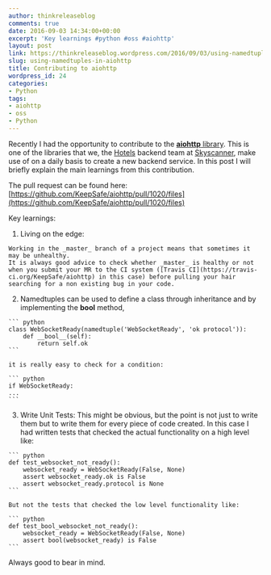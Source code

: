 ```yaml
---
author: thinkreleaseblog
comments: true
date: 2016-09-03 14:34:00+00:00
excerpt: 'Key learnings #python #oss #aiohttp'
layout: post
link: https://thinkreleaseblog.wordpress.com/2016/09/03/using-namedtuples-in-aiohttp/
slug: using-namedtuples-in-aiohttp
title: Contributing to aiohttp
wordpress_id: 24
categories:
- Python
tags:
- aiohttp
- oss
- Python
---
```


Recently I had the opportunity to contribute to the [**aiohttp** library](https://github.com/KeepSafe/aiohttp/). This is one of the libraries that we, the [Hotels](https://www.skyscanner.net/hotels) backend team at [Skyscanner](https://www.skyscanner.net), make use of on a daily basis to create a new backend service. <!--more-->
In this post I will briefly explain the main learnings from this contribution.

The pull request can be found here:
[https://github.com/KeepSafe/aiohttp/pull/1020/files](https://github.com/KeepSafe/aiohttp/pull/1020/files)

Key learnings:
  
  1. Living on the edge:

    Working in the _master_ branch of a project means that sometimes it may be unhealthy.
    It is always good advice to check whether _master_ is healthy or not when you submit your MR to the CI system ([Travis CI](https://travis-ci.org/KeepSafe/aiohttp) in this case) before pulling your hair searching for a non existing bug in your code.

  2. Namedtuples can be used to define a class through inheritance and by implementing the __bool__ method,

    ``` python
    class WebSocketReady(namedtuple('WebSocketReady', 'ok protocol')):
        def __bool__(self):
            return self.ok
    ```

    it is really easy to check for a condition:

    ``` python
    if WebSocketReady:
    ... 
    ```
  
  3. Write Unit Tests:
This might be obvious, but the point is not just to write them but to write them for every piece of code created.
In this case I had written tests that checked the actual functionality on a high level like:

    ``` python
    def test_websocket_not_ready():
        websocket_ready = WebSocketReady(False, None)
        assert websocket_ready.ok is False
        assert websocket_ready.protocol is None 
    ```

    But not the tests that checked the low level functionality like:

    ``` python
    def test_bool_websocket_not_ready():
        websocket_ready = WebSocketReady(False, None)
        assert bool(websocket_ready) is False
    ```

Always good to bear in mind.
